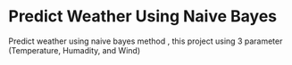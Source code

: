 # Predict Weather Using Naive Bayes
Predict weather using naive bayes method , this project using 3 parameter (Temperature, Humadity, and Wind)
